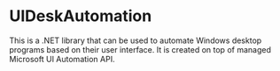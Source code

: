 # UIDeskAutomation
This is a .NET library that can be used to automate Windows desktop programs based on their user interface. It is created on top of managed Microsoft UI Automation API.
